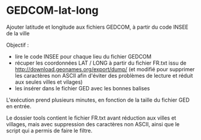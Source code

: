 # GEDCOM-lat-long
Ajouter latitude et longitude aux fichiers GEDCOM, à partir du code INSEE de la ville

Objectif : 
- lire le code INSEE pour chaque lieu du fichier GEDCOM
- récuper les coordonnées LAT / LONG à partir du fichier FR.txt issu de http://download.geonames.org/export/dump/ (et modifié pour supprimer les caractères non ASCII afin d'éviter des problèmes de lecture et réduit aux seules villes et vilages)
- les insérer dans le fichier GED avec les bonnes balises

L'exécution prend  plusieurs minutes, en fonction de la taille du fichier GED en entrée.

Le dossier tools contient le fichier FR.txt avant réduction aux villes et villages, mais avec suppression des caractères non ASCII, ainsi que le script qui a permis de faire le filtre.

